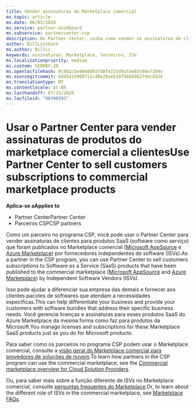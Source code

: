 ```yaml
---
title: Vender assinaturas do Marketplace comercial
ms.topic: article
ms.date: 06/03/2020
ms.service: partner-dashboard
ms.subservice: partnercenter-csp
description: No Partner Center, saiba como vender as assinaturas de clientes para produtos de SaaS publicados no mercado comercial por ISVs (fornecedores independentes de software).
author: BillLinzbach
ms.author: BillLi
keywords: assinaturas, Marketplace, terceiros, ISV
ms.localizationpriority: medium
ms.custom: SEOMAY.20
ms.openlocfilehash: 8c862cbe8048881fd8fe223d9afae85c66e7104e
ms.sourcegitcommit: 6d45415908711cd0e28aeb19756b036274dcd326
ms.translationtype: MT
ms.contentlocale: pt-BR
ms.lasthandoff: 07/15/2020
ms.locfileid: "86390593"
---
```

# <a name="use-partner-center-to-sell-customers-subscriptions-to-commercial-marketplace-products"></a><span data-ttu-id="46436-104">Usar o Partner Center para vender assinaturas de produtos do marketplace comercial a clientes</span><span class="sxs-lookup"><span data-stu-id="46436-104">Use Partner Center to sell customers subscriptions to commercial marketplace products</span></span>

<span data-ttu-id="46436-105">**Aplica-se a**</span><span class="sxs-lookup"><span data-stu-id="46436-105">**Applies to**</span></span>

- <span data-ttu-id="46436-106">Partner Center</span><span class="sxs-lookup"><span data-stu-id="46436-106">Partner Center</span></span>
- <span data-ttu-id="46436-107">Parceiros CSP</span><span class="sxs-lookup"><span data-stu-id="46436-107">CSP partners</span></span>

<span data-ttu-id="46436-108">Como um parceiro no programa CSP, você pode usar o Partner Center para vender assinaturas de clientes para produtos SaaS (software como serviço) que foram publicados no Marketplace comercial ([Microsoft AppSource](https://appsource.microsoft.com/) e [Azure Marketplace](https://azuremarketplace.microsoft.com/)) por fornecedores independentes de software (ISVs).</span><span class="sxs-lookup"><span data-stu-id="46436-108">As a partner in the CSP program, you can use Partner Center to sell customers subscriptions to Software as a Service (SaaS) products that have been published to the commercial marketplace ([Microsoft AppSource](https://appsource.microsoft.com/) and [Azure Marketplace](https://azuremarketplace.microsoft.com/)) by Independent Software Vendors (ISVs).</span></span>

<span data-ttu-id="46436-109">Isso pode ajudar a diferenciar sua empresa das demais e fornecer aos clientes pacotes de softwares que atendam a necessidades específicas.</span><span class="sxs-lookup"><span data-stu-id="46436-109">This can help differentiate your business and provide your customers with software bundles that address their specific business needs.</span></span> <span data-ttu-id="46436-110">Você gerencia licenças e assinaturas para esses produtos SaaS do Azure Marketplace da mesma forma como faz para produtos da Microsoft.</span><span class="sxs-lookup"><span data-stu-id="46436-110">You manage licenses and subscriptions for these Marketplace SaaS products just as you do for Microsoft products.</span></span>

<span data-ttu-id="46436-111">Para saber como os parceiros no programa CSP podem usar o Marketplace comercial, consulte a [visão geral do Marketplace comercial para provedores de soluções de nuvem](csp-commercial-marketplace-overview.md).</span><span class="sxs-lookup"><span data-stu-id="46436-111">To learn how partners in the CSP program can use the commercial marketplace, see the [Commercial marketplace overview for Cloud Solution Providers](csp-commercial-marketplace-overview.md).</span></span>

<span data-ttu-id="46436-112">Ou, para saber mais sobre a função diferente de ISVs no Marketplace comercial, consulte [perguntas frequentes do Marketplace](https://docs.microsoft.com/azure/marketplace/marketplace-faq-publisher-guide).</span><span class="sxs-lookup"><span data-stu-id="46436-112">Or, to learn about the different role of ISVs in the commercial marketplace, see [Marketplace FAQs](https://docs.microsoft.com/azure/marketplace/marketplace-faq-publisher-guide).</span></span>
